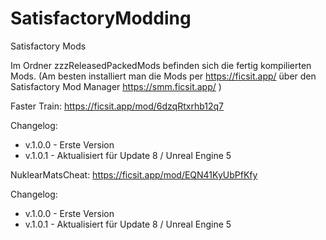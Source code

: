 # SatisfactoryModding
Satisfactory Mods

Im Ordner zzzReleasedPackedMods befinden sich die fertig kompilierten Mods.
(Am besten installiert man die Mods per https://ficsit.app/ über den Satisfactory Mod Manager https://smm.ficsit.app/ )


Faster Train:
https://ficsit.app/mod/6dzqRtxrhb12q7

Changelog:
- v.1.0.0 - Erste Version
- v.1.0.1 - Aktualisiert für Update 8 / Unreal Engine 5


NuklearMatsCheat:
https://ficsit.app/mod/EQN41KyUbPfKfy

Changelog:
- v.1.0.0 - Erste Version
- v.1.0.1 - Aktualisiert für Update 8 / Unreal Engine 5
